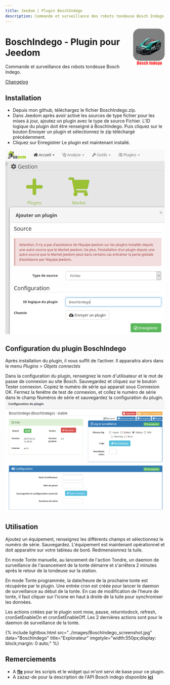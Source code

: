 ```yaml
---
title: Jeedom | Plugin BoschIndego
description: Commande et surveillance des robots tondeuse Bosch Indego
---
```


<img align="right" src="../images/BoschIndego_icon.png" width="100">

# BoschIndego - Plugin pour Jeedom

Commande et surveillance des robots tondeuse Bosch Indego.

[Changelog](changelog.md)<br />

## Installation
- Depuis mon github, téléchargez le fichier BoschIndego.zip.
- Dans Jeedom après avoir activé les sources de type fichier pour les mises à jour, ajoutez un plugin avec le type de source Fichier. L'ID logique du plugin doit être renseigné à BoschIndego. Puis cliquez sur le bouton Envoyer un plugin et sélectionnez le zip téléchargé précédemment.
- Cliquez sur Enregistrer Le plugin est maintenant installé.
<img src="../images/InstallPluginBoschIndego.PNG" width="550px">

## Configuration du plugin BoschIndego

Après installation du plugin, il vous suffit de l’activer.
Il apparaitra alors dans le menu *Plugins > Objets connectés*

Dans la configuration du plugin, renseignez le nom d'utilisateur et le mot de passe de connexion au site Bosch. Sauvegardez et cliquez sur le bouton Tester connexion. Copiez le numéro de série qui apparait sous Connexion OK. Fermez la fenêtre de test de connexion, et collez le numéro de série dans le champ Numéros de série et sauvegardez la configuration du plugin.
<img src="../images/ConfigurationPlugin.PNG" width="550px">

## Utilisation

Ajoutez un équipement, renseignez les différents champs et sélectionnez le numéro de série. Sauvegardez. L'équipement est maintenant opérationnel et doit apparaitre sur votre tableau de bord. Redimensionnez la tuile.

En mode Tonte manuelle, au lancement de l'action Tondre, un daemon de surveillance de l'avancement de la tonte démarre et s'arrêtera 2 minutes après le retour de la tondeuse sur la station.

En mode Tonte programmée, la date/heure de la prochaine tonte est récupérée par le plugin. Une entrée cron est créée pour lancer le daemon de surveillance au début de la tonte. En cas de modification de l'heure de tonte, il faut cliquer sur l'icone en haut à droite de la tuile pour synchroniser les données. 

Les actions créées par le plugin sont mow, pause, returntodock, refresh, cronSetEnableOn et cronSetEnableOff. Les 2 dernières actions sont pour le daemon de surveillance de la tonte.

{% include lightbox.html src="../images/BoschIndego_screenshot.jpg" data="BoschIndego" title="Explorateur" imgstyle="width:550px;display: block;margin: 0 auto;" %}

## Remerciements
- A [**fle**](http://www.jeedom.com/forum/memberlist.php?mode=viewprofile&u=1461) pour les scripts et le widget qui m'ont servi de base pour ce plugin.
- A zazaz-de pour la description de l'API Bosch indego disponible [**ici**](https://github.com/zazaz-de/iot-device-bosch-indego-controller/blob/master/PROTOCOL.md)
